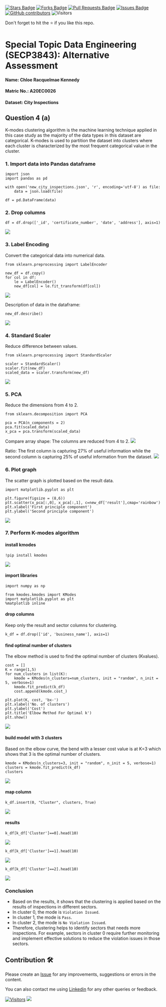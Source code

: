 <a href="https://github.com/drshahizan/SECP3843/stargazers"><img src="https://img.shields.io/github/stars/drshahizan/SECP3843" alt="Stars Badge"/></a>
<a href="https://github.com/drshahizan/SECP3843/network/members"><img src="https://img.shields.io/github/forks/drshahizan/SECP3843" alt="Forks Badge"/></a>
<a href="https://github.com/drshahizan/SECP3843/pulls"><img src="https://img.shields.io/github/issues-pr/drshahizan/SECP3843" alt="Pull Requests Badge"/></a>
<a href="https://github.com/drshahizan/SECP3843/issues"><img src="https://img.shields.io/github/issues/drshahizan/SECP3843" alt="Issues Badge"/></a>
<a href="https://github.com/drshahizan/SECP3843/graphs/contributors"><img alt="GitHub contributors" src="https://img.shields.io/github/contributors/drshahizan/SECP3843?color=2b9348"></a>
![Visitors](https://api.visitorbadge.io/api/visitors?path=https%3A%2F%2Fgithub.com%2Fdrshahizan%2FSECP3843&labelColor=%23d9e3f0&countColor=%23697689&style=flat)

Don't forget to hit the :star: if you like this repo.

# Special Topic Data Engineering (SECP3843): Alternative Assessment

#### Name: Chloe Racquelmae Kennedy
#### Matric No.: A20EC0026
#### Dataset: City Inspections	

## Question 4 (a)
K-modes clustering algorithm is the machine learning technique applied in this case study as the majority of the data types in this dataset are categorical. K-modes is used to partition the dataset into clusters where each cluster is characterized by the most frequent categorical value in the cluster.

### 1. Import data into Pandas dataframe
```
import json
import pandas as pd

with open('new_city_inspections.json', 'r', encoding='utf-8') as file:
    data = json.load(file)

df = pd.DataFrame(data)
``` 

### 2. Drop columns
```
df = df.drop(['_id', 'certificate_number', 'date', 'address'], axis=1)
```
<img  src="./files/images/drop.jpg"></img>

### 3. Label Encoding
Convert the categorical data into numerical data. 
```
from sklearn.preprocessing import LabelEncoder

new_df = df.copy()
for col in df:
    le = LabelEncoder()
    new_df[col] = le.fit_transform(df[col])
```
<img  src="./files/images/encode.jpg"></img>

Description of data in the dataframe:
```
new_df.describe()
```
<img  src="./files/images/describe.jpg"></img>

### 4. Standard Scaler
Reduce difference between values.
```
from sklearn.preprocessing import StandardScaler

scaler = StandardScaler()
scaler.fit(new_df)
scaled_data = scaler.transform(new_df)
```
<img  src="./files/images/scaler.jpg"></img>

### 5. PCA
Reduce the dimensions from 4 to 2.
```
from sklearn.decomposition import PCA

pca = PCA(n_components = 2)
pca.fit(scaled_data)
x_pca = pca.transform(scaled_data)
```
Compare array shape:
The columns are reduced from 4 to 2.
<img  src="./files/images/shape.jpg"></img>

Ratio:
The first column is capturing 27% of useful information while the second column is capturing 25% of useful information from the dataset.
<img  src="./files/images/ratio.jpg"></img>

### 6. Plot graph
The scatter graph is plotted based on the result data. 
```
import matplotlib.pyplot as plt

plt.figure(figsize = (8,6))
plt.scatter(x_pca[:,0], x_pca[:,1], c=new_df['result'],cmap='rainbow')
plt.xlabel('First principle component')
plt.ylabel('Second principle component')
```
<img  src="./files/images/scatter.jpg"></img>

### 7. Perform K-modes algorithm
#### install kmodes
```
!pip install kmodes
```
<img  src="./files/images/kmodes.jpg"></img>

#### import libraries
```
import numpy as np

from kmodes.kmodes import KModes
import matplotlib.pyplot as plt
%matplotlib inline
```

#### drop columns
Keep only the result and sector columns for clustering.
```
k_df = df.drop(['id', 'business_name'], axis=1)
```

#### find optimal number of clusters
The elbow method is used to find the optimal number of clusters (Kvalues).
```
cost = []
K = range(1,5)
for num_clusters in list(K):
    kmode = KModes(n_clusters=num_clusters, init = "random", n_init = 5, verbose=1)
    kmode.fit_predict(k_df)
    cost.append(kmode.cost_)

plt.plot(K, cost, 'bx-')
plt.xlabel('No. of clusters')
plt.ylabel('Cost')
plt.title('Elbow Method For Optimal k')
plt.show()
```
<img  src="./files/images/elbow.jpg"></img>

#### build model with 3 clusters
Based on the elbow curve, the bend with a lesser cost value is at K=3 which shows that 3 is the optimal number of clusters.
```
kmode = KModes(n_clusters=3, init = "random", n_init = 5, verbose=1)
clusters = kmode.fit_predict(k_df)
clusters
```
<img  src="./files/images/clusters.jpg"></img>

#### map column
```
k_df.insert(0, "Cluster", clusters, True)
```
<img  src="./files/images/map.jpg"></img>

#### results
```
k_df[k_df['Cluster']==0].head(10)
```
<img  src="./files/images/cluster0.jpg"></img>

```
k_df[k_df['Cluster']==1].head(10)
```
<img  src="./files/images/cluster1.jpg"></img>

```
k_df[k_df['Cluster']==2].head(10)
```
<img  src="./files/images/cluster2.jpg"></img>

### Conclusion
- Based on the results, it shows that the clustering is applied based on the results of inspections in different sectors. 
- In cluster 0, the mode is `Violation Issued`. 
- In cluster 1, the mode is `Pass`.
- In cluster 2, the mode is `No Violation Issued`.
- Therefore, clustering helps to identify sectors that needs more inspections. For example, sectors in cluster 0 require further monitoring and implement effective solutions to reduce the violation issues in those sectors. 

## Contribution 🛠️
Please create an [Issue](https://github.com/drshahizan/special-topic-data-engineering/issues) for any improvements, suggestions or errors in the content.

You can also contact me using [Linkedin](https://www.linkedin.com/in/drshahizan/) for any other queries or feedback.

[![Visitors](https://api.visitorbadge.io/api/visitors?path=https%3A%2F%2Fgithub.com%2Fdrshahizan&labelColor=%23697689&countColor=%23555555&style=plastic)](https://visitorbadge.io/status?path=https%3A%2F%2Fgithub.com%2Fdrshahizan)
![](https://hit.yhype.me/github/profile?user_id=81284918)




